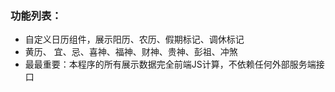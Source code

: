 ### 功能列表：
- 自定义日历组件，展示阳历、农历、假期标记、调休标记
- 黄历、 宜、忌、喜神、福神、财神、贵神、彭祖、冲煞
- 最最重要：本程序的所有展示数据完全前端JS计算，不依赖任何外部服务端接口







